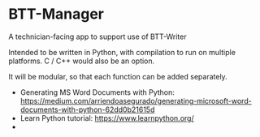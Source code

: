 # BTT-Manager
A technician-facing app to support use of BTT-Writer

Intended to be written in Python, with compilation to run on multiple platforms. C / C++ would also be an option.

It will be modular, so that each function can be added separately.

- Generating MS Word Documents with Python: https://medium.com/arriendoasegurado/generating-microsoft-word-documents-with-python-62dd0b21615d
- Learn Python tutorial: https://www.learnpython.org/
- 
